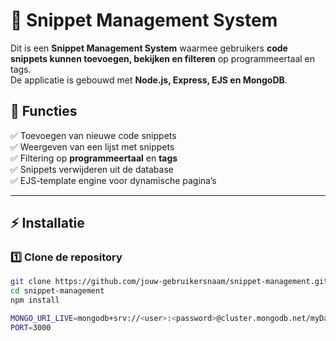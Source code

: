 # 🚀 Snippet Management System

Dit is een **Snippet Management System** waarmee gebruikers **code snippets kunnen toevoegen, bekijken en filteren** op programmeertaal en tags.  
De applicatie is gebouwd met **Node.js, Express, EJS en MongoDB**.  

## 📌 Functies  
✅ Toevoegen van nieuwe code snippets  
✅ Weergeven van een lijst met snippets  
✅ Filtering op **programmeertaal** en **tags**  
✅ Snippets verwijderen uit de database  
✅ EJS-template engine voor dynamische pagina’s  

---

## ⚡ Installatie  

### 1️⃣ **Clone de repository**
```sh
git clone https://github.com/jouw-gebruikersnaam/snippet-management.git
cd snippet-management
npm install

MONGO_URI_LIVE=mongodb+srv://<user>:<password>@cluster.mongodb.net/myDatabase
PORT=3000